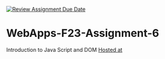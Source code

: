 [![Review Assignment Due Date](https://classroom.github.com/assets/deadline-readme-button-24ddc0f5d75046c5622901739e7c5dd533143b0c8e959d652212380cedb1ea36.svg)](https://classroom.github.com/a/b9NC0g7h)
# WebApps-F23-Assignment-6
Introduction to Java Script and DOM
[Hosted at](https://44-563-webapps-f23.github.io/44563-webapps-f23-assignment6-Pravallika7120/author.html/tips.html/cruise.html)
